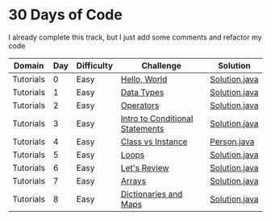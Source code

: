 # 30 Days of Code

I already complete this track, but I just add some comments and refactor my code


| Domain    | Day | Difficulty |Challenge | Solution |
| --------- | --- | ---------- | -------- | -------- |
| Tutorials | 0   | Easy       | [Hello, World](https://www.hackerrank.com/challenges/30-hello-world)  | [Solution.java](src/day0x/day00/helloworld/Solution.java) |
| Tutorials | 1   | Easy       | [Data Types](https://www.hackerrank.com/challenges/30-data-types)  | [Solution.java](src/day0x/day01/datatypes/Solution.java) |
| Tutorials | 2   | Easy       | [Operators](https://www.hackerrank.com/challenges/30-operators)  | [Solution.java](src/day0x/day02/operators/Solution.java) |
| Tutorials | 3   | Easy       | [Intro to Conditional Statements](https://www.hackerrank.com/challenges/30-conditional-statements)  | [Solution.java](src/day0x/day03/condition/Solution.java) |
| Tutorials | 4   | Easy       | [Class vs Instance](https://www.hackerrank.com/challenges/30-class-vs-instance)  | [Person.java](src/day0x/day04/classvsinstance/Person.java) |
| Tutorials | 5   | Easy       | [Loops](https://www.hackerrank.com/challenges/30-loops)  | [Solution.java](src/day0x/day05/loops/Solution.java) |
| Tutorials | 6   | Easy       | [Let's Review](https://www.hackerrank.com/challenges/30-review-loop)  | [Solution.java](src/day0x/day06/letsreview/Solution.java) |
| Tutorials | 7   | Easy       | [Arrays](https://www.hackerrank.com/challenges/30-arrays)  | [Solution.java](src/day0x/day07/arrays/Solution.java) |
| Tutorials | 8   | Easy       | [Dictionaries and Maps](https://www.hackerrank.com/challenges/30-dictionaries-and-maps)  | [Solution.java](src/day0x/day08/dictsandmaps/Solution.java) |
